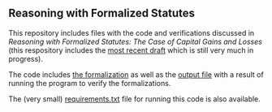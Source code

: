 ## Reasoning with Formalized Statutes

This repository includes files with the code and verifications discussed in *Reasoning with Formalized Statutes: The Case of Capital Gains and Losses* (this respository includes the [most recent draft](https://github.com/slawsk/tax-formalization/blob/main/FormalizationReasoning.20231226.pdf) which is still very much in progress).

The code includes [the formalization](https://github.com/slawsk/tax-formalization/blob/main/formalize_reasoning.py) as well as the [output file](https://github.com/slawsk/tax-formalization/blob/main/check.txt) with a result of running the program to verify the formalizations.

The (very small) [requirements.txt](https://github.com/slawsk/tax-formalization/blob/main/requirements.txt) file for running this code is also available.
